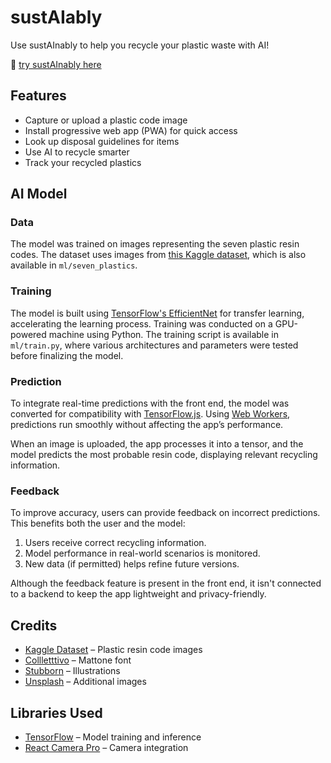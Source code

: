 # sustAIably

Use sustAInably to help you recycle your plastic waste with AI!

🔗 [try sustAInably here](https://myrecyclingrepo.vercel.app/)

## Features

- Capture or upload a plastic code image<br>
- Install progressive web app (PWA) for quick access  <br>
- Look up disposal guidelines for items  <br>
- Use AI to recycle smarter  <br>
- Track your recycled plastics  <br>


## AI Model  

### Data  

The model was trained on images representing the seven plastic resin codes. The dataset uses images from [this Kaggle dataset](https://www.kaggle.com/datasets/piaoya/plastic-recycling-codes), which is also available in `ml/seven_plastics`.  

### Training  

The model is built using [TensorFlow's EfficientNet](https://www.tensorflow.org/api_docs/python/tf/keras/applications/efficientnet_v2/EfficientNetV2B0) for transfer learning, accelerating the learning process. Training was conducted on a GPU-powered machine using Python. The training script is available in `ml/train.py`, where various architectures and parameters were tested before finalizing the model.  

### Prediction  

To integrate real-time predictions with the front end, the model was converted for compatibility with [TensorFlow.js](https://www.tensorflow.org/js). Using [Web Workers](https://github.com/Varshav1/sustAInably/blob/main/components/Worker.js), predictions run smoothly without affecting the app’s performance.  

When an image is uploaded, the app processes it into a tensor, and the model predicts the most probable resin code, displaying relevant recycling information.  

### Feedback  

To improve accuracy, users can provide feedback on incorrect predictions. This benefits both the user and the model:  

1. Users receive correct recycling information.  
2. Model performance in real-world scenarios is monitored.  
3. New data (if permitted) helps refine future versions.  

Although the feedback feature is present in the front end, it isn't connected to a backend to keep the app lightweight and privacy-friendly.  

## Credits  

- [Kaggle Dataset](https://www.kaggle.com/datasets/piaoya/plastic-recycling-codes) – Plastic resin code images  
- [Collletttivo](http://collletttivo.it/) – Mattone font  
- [Stubborn](https://stubborn.fun/) – Illustrations  
- [Unsplash](https://unsplash.com/) – Additional images  

## Libraries Used  

- [TensorFlow](https://www.tensorflow.org/) – Model training and inference  
- [React Camera Pro](https://github.com/purple-technology/react-camera-pro) – Camera integration  

